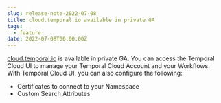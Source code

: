 ```yaml
---
slug: release-note-2022-07-08
title: cloud.temporal.io available in private GA
tags:
  - feature
date: 2022-07-08T00:00:00Z
---
```


[cloud.temporal.io](https://cloud.temporal.io) is available in private GA.
You can access the Temporal Cloud UI to manage your Temporal Cloud Account and your Workflows.
With Temporal Cloud UI, you can also configure the following:

- Certificates to connect to your Namespace
- Custom Search Attributes
